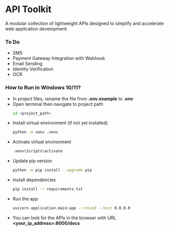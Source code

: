 # API Toolkit

A modular collection of lightweight APIs designed to simplify and accelerate web application development.


### To Do
- SMS
- Payment Gateway Integration with Webhook
- Email Sending
- Identity Verification
- OCR


### How to Run in Windows 10/11?
- In project files, rename the file from **.env.example** to **.env**
- Open terminal then navigate to project path
    ```bash
    cd <project_path>
    ```
- Install virtual environment (if not yet installed)
    ```bash
    python -m venv .venv
    ```
- Activate virtual environment
    ```bash
    .venv\Scripts\activate
    ```
- Update pip version
    ```bash
    python -m pip install --upgrade pip
    ```
- Install dependencies
    ```bash
    pip install -r requirements.txt
    ```
- Run the app
    ```bash
    uvicorn application.main:app --reload --host 0.0.0.0
    ```
- You can look for the APIs in the browser with URL **<your_ip_address>:8000/docs**